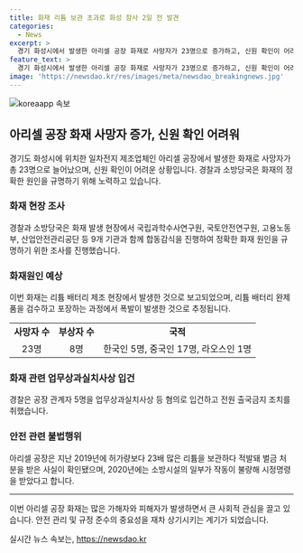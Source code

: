 ```yaml
---
title: 화재 리튬 보관 초과로 화성 참사 2일 전 발견
categories:
  - News
excerpt: >
  경기 화성시에서 발생한 아리셀 공장 화재로 사망자가 23명으로 증가하고, 신원 확인이 어려운 상황이다. 화재 원인은 리튬 배터리 폭발로 추정되며, 공장 관계자는 업무상과실치사상으로 입건됐다. 특히, 공장은 이번 화재 이틀 전에도 리튬 배터리 화재가 발생했지만 신고하지 않았던 것으로 드러났다. 화재로 극단적인 피해가 발생하면서 정확한 화재원인 규명과 관련 기관들의 조사가 계획되고 있다.
feature_text: >
  경기 화성시에서 발생한 아리셀 공장 화재로 사망자가 23명으로 증가하고, 신원 확인이 어려운 상황이다. 화재 원인은 리튬 배터리 폭발로 추정되며, 공장 관계자는 업무상과실치사상으로 입건됐다. 특히, 공장은 이번 화재 이틀 전에도 리튬 배터리 화재가 발생했지만 신고하지 않았던 것으로 드러났다. 화재로 극단적인 피해가 발생하면서 정확한 화재원인 규명과 관련 기관들의 조사가 계획되고 있다.
image: 'https://newsdao.kr/res/images/meta/newsdao_breakingnews.jpg'
---
```


<p><img src="https://newsdao.kr/res/images/meta/newsdao_breakingnews.jpg" alt="koreaapp 속보" /></p>

<h2 data-ke-size="size26">아리셀 공장 화재 사망자 증가, 신원 확인 어려워</h2>

<p data-ke-size="size16">경기도 화성시에 위치한 일차전지 제조업체인 아리셀 공장에서 발생한 화재로 사망자가 총 23명으로 늘어났으며, 신원 확인이 어려운 상황입니다. 경찰과 소방당국은 화재의 정확한 원인을 규명하기 위해 노력하고 있습니다.</p>

<h3 data-ke-size="size24">화재 현장 조사</h3>

<p data-ke-size="size16">경찰과 소방당국은 화재 발생 현장에서 국립과학수사연구원, 국토안전연구원, 고용노동부, 산업안전관리공단 등 9개 기관과 함께 합동감식을 진행하여 정확한 화재 원인을 규명하기 위한 조사를 진행했습니다.</p>

<h3 data-ke-size="size24">화재원인 예상</h3>

<p data-ke-size="size16">이번 화재는 리튬 배터리 제조 현장에서 발생한 것으로 보고되었으며, 리튬 배터리 완제품을 검수하고 포장하는 과정에서 폭발이 발생한 것으로 추정됩니다.</p>

<table>
  <tr>
    <td style="text-align: center; height: 17px;"><b>사망자 수</b></td>
    <td style="text-align: center; height: 17px;"><b>부상자 수</b></td>
    <td style="text-align: center; height: 17px;"><b>국적</b></td>
  </tr>
  <tr>
    <td style="text-align: center; height: 17px;">23명</td>
    <td style="text-align: center; height: 17px;">8명</td>
    <td style="text-align: center; height: 17px;">한국인 5명, 중국인 17명, 라오스인 1명</td>
  </tr>
</table>

<h3 data-ke-size="size24">화재 관련 업무상과실치사상 입건</h3>

<p data-ke-size="size16">경찰은 공장 관계자 5명을 업무상과실치사상 등 혐의로 입건하고 전원 출국금지 조치를 취했습니다.</p>

<h3 data-ke-size="size24">안전 관련 불법행위</h3>

<p data-ke-size="size16">아리셀 공장은 지난 2019년에 허가량보다 23배 많은 리튬을 보관하다 적발돼 벌금 처분을 받은 사실이 확인됐으며, 2020년에는 소방시설의 일부가 작동이 불량해 시정명령을 받았다고 합니다.</p>

<hr>

<p data-ke-size="size16">이번 아리셀 공장 화재는 많은 가해자와 피해자가 발생하면서 큰 사회적 관심을 끌고 있습니다. 안전 관리 및 규정 준수의 중요성을 재차 상기시키는 계기가 되었습니다.</p>
실시간 뉴스 속보는, <a href="https://newsdao.kr" rel="dofollow">https://newsdao.kr</a>


